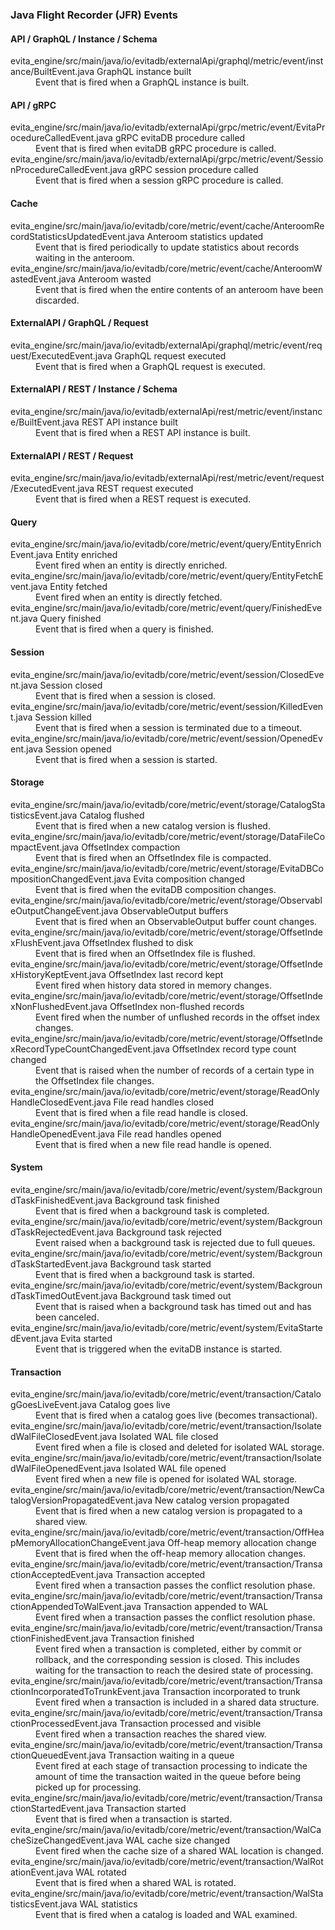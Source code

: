 ### Java Flight Recorder (JFR) Events

#### API / GraphQL / Instance / Schema

<dl>
  <dt><SourceClass>evita_engine/src/main/java/io/evitadb/externalApi/graphql/metric/event/instance/BuiltEvent.java</SourceClass> GraphQL instance built</dt>
  <dd>Event that is fired when a GraphQL instance is built.</dd>
</dl>

#### API / gRPC

<dl>
  <dt><SourceClass>evita_engine/src/main/java/io/evitadb/externalApi/grpc/metric/event/EvitaProcedureCalledEvent.java</SourceClass> gRPC evitaDB procedure called</dt>
  <dd>Event that is fired when evitaDB gRPC procedure is called.</dd>
  <dt><SourceClass>evita_engine/src/main/java/io/evitadb/externalApi/grpc/metric/event/SessionProcedureCalledEvent.java</SourceClass> gRPC session procedure called</dt>
  <dd>Event that is fired when a session gRPC procedure is called.</dd>
</dl>

#### Cache

<dl>
  <dt><SourceClass>evita_engine/src/main/java/io/evitadb/core/metric/event/cache/AnteroomRecordStatisticsUpdatedEvent.java</SourceClass> Anteroom statistics updated</dt>
  <dd>Event that is fired periodically to update statistics about records waiting in the anteroom.</dd>
  <dt><SourceClass>evita_engine/src/main/java/io/evitadb/core/metric/event/cache/AnteroomWastedEvent.java</SourceClass> Anteroom wasted</dt>
  <dd>Event that is fired when the entire contents of an anteroom have been discarded.</dd>
</dl>

#### ExternalAPI / GraphQL / Request

<dl>
  <dt><SourceClass>evita_engine/src/main/java/io/evitadb/externalApi/graphql/metric/event/request/ExecutedEvent.java</SourceClass> GraphQL request executed</dt>
  <dd>Event that is fired when a GraphQL request is executed.</dd>
</dl>

#### ExternalAPI / REST / Instance / Schema

<dl>
  <dt><SourceClass>evita_engine/src/main/java/io/evitadb/externalApi/rest/metric/event/instance/BuiltEvent.java</SourceClass> REST API instance built</dt>
  <dd>Event that is fired when a REST API instance is built.</dd>
</dl>

#### ExternalAPI / REST / Request

<dl>
  <dt><SourceClass>evita_engine/src/main/java/io/evitadb/externalApi/rest/metric/event/request/ExecutedEvent.java</SourceClass> REST request executed</dt>
  <dd>Event that is fired when a REST request is executed.</dd>
</dl>

#### Query

<dl>
  <dt><SourceClass>evita_engine/src/main/java/io/evitadb/core/metric/event/query/EntityEnrichEvent.java</SourceClass> Entity enriched</dt>
  <dd>Event fired when an entity is directly enriched.</dd>
  <dt><SourceClass>evita_engine/src/main/java/io/evitadb/core/metric/event/query/EntityFetchEvent.java</SourceClass> Entity fetched</dt>
  <dd>Event fired when an entity is directly fetched.</dd>
  <dt><SourceClass>evita_engine/src/main/java/io/evitadb/core/metric/event/query/FinishedEvent.java</SourceClass> Query finished</dt>
  <dd>Event that is fired when a query is finished.</dd>
</dl>

#### Session

<dl>
  <dt><SourceClass>evita_engine/src/main/java/io/evitadb/core/metric/event/session/ClosedEvent.java</SourceClass> Session closed</dt>
  <dd>Event that is fired when a session is closed.</dd>
  <dt><SourceClass>evita_engine/src/main/java/io/evitadb/core/metric/event/session/KilledEvent.java</SourceClass> Session killed</dt>
  <dd>Event that is fired when a session is terminated due to a timeout.</dd>
  <dt><SourceClass>evita_engine/src/main/java/io/evitadb/core/metric/event/session/OpenedEvent.java</SourceClass> Session opened</dt>
  <dd>Event that is fired when a session is started.</dd>
</dl>

#### Storage

<dl>
  <dt><SourceClass>evita_engine/src/main/java/io/evitadb/core/metric/event/storage/CatalogStatisticsEvent.java</SourceClass> Catalog flushed</dt>
  <dd>Event that is fired when a new catalog version is flushed.</dd>
  <dt><SourceClass>evita_engine/src/main/java/io/evitadb/core/metric/event/storage/DataFileCompactEvent.java</SourceClass> OffsetIndex compaction</dt>
  <dd>Event that is fired when an OffsetIndex file is compacted.</dd>
  <dt><SourceClass>evita_engine/src/main/java/io/evitadb/core/metric/event/storage/EvitaDBCompositionChangedEvent.java</SourceClass> Evita composition changed</dt>
  <dd>Event that is fired when the evitaDB composition changes.</dd>
  <dt><SourceClass>evita_engine/src/main/java/io/evitadb/core/metric/event/storage/ObservableOutputChangeEvent.java</SourceClass> ObservableOutput buffers</dt>
  <dd>Event that is fired when an ObservableOutput buffer count changes.</dd>
  <dt><SourceClass>evita_engine/src/main/java/io/evitadb/core/metric/event/storage/OffsetIndexFlushEvent.java</SourceClass> OffsetIndex flushed to disk</dt>
  <dd>Event that is fired when an OffsetIndex file is flushed.</dd>
  <dt><SourceClass>evita_engine/src/main/java/io/evitadb/core/metric/event/storage/OffsetIndexHistoryKeptEvent.java</SourceClass> OffsetIndex last record kept</dt>
  <dd>Event fired when history data stored in memory changes.</dd>
  <dt><SourceClass>evita_engine/src/main/java/io/evitadb/core/metric/event/storage/OffsetIndexNonFlushedEvent.java</SourceClass> OffsetIndex non-flushed records</dt>
  <dd>Event fired when the number of unflushed records in the offset index changes.</dd>
  <dt><SourceClass>evita_engine/src/main/java/io/evitadb/core/metric/event/storage/OffsetIndexRecordTypeCountChangedEvent.java</SourceClass> OffsetIndex record type count changed</dt>
  <dd>Event that is raised when the number of records of a certain type in the OffsetIndex file changes.</dd>
  <dt><SourceClass>evita_engine/src/main/java/io/evitadb/core/metric/event/storage/ReadOnlyHandleClosedEvent.java</SourceClass> File read handles closed</dt>
  <dd>Event that is fired when a file read handle is closed.</dd>
  <dt><SourceClass>evita_engine/src/main/java/io/evitadb/core/metric/event/storage/ReadOnlyHandleOpenedEvent.java</SourceClass> File read handles opened</dt>
  <dd>Event that is fired when a new file read handle is opened.</dd>
</dl>

#### System

<dl>
  <dt><SourceClass>evita_engine/src/main/java/io/evitadb/core/metric/event/system/BackgroundTaskFinishedEvent.java</SourceClass> Background task finished</dt>
  <dd>Event that is fired when a background task is completed.</dd>
  <dt><SourceClass>evita_engine/src/main/java/io/evitadb/core/metric/event/system/BackgroundTaskRejectedEvent.java</SourceClass> Background task rejected</dt>
  <dd>Event raised when a background task is rejected due to full queues.</dd>
  <dt><SourceClass>evita_engine/src/main/java/io/evitadb/core/metric/event/system/BackgroundTaskStartedEvent.java</SourceClass> Background task started</dt>
  <dd>Event that is fired when a background task is started.</dd>
  <dt><SourceClass>evita_engine/src/main/java/io/evitadb/core/metric/event/system/BackgroundTaskTimedOutEvent.java</SourceClass> Background task timed out</dt>
  <dd>Event that is raised when a background task has timed out and has been canceled.</dd>
  <dt><SourceClass>evita_engine/src/main/java/io/evitadb/core/metric/event/system/EvitaStartedEvent.java</SourceClass> Evita started</dt>
  <dd>Event that is triggered when the evitaDB instance is started.</dd>
</dl>

#### Transaction

<dl>
  <dt><SourceClass>evita_engine/src/main/java/io/evitadb/core/metric/event/transaction/CatalogGoesLiveEvent.java</SourceClass> Catalog goes live</dt>
  <dd>Event that is fired when a catalog goes live (becomes transactional).</dd>
  <dt><SourceClass>evita_engine/src/main/java/io/evitadb/core/metric/event/transaction/IsolatedWalFileClosedEvent.java</SourceClass> Isolated WAL file closed</dt>
  <dd>Event fired when a file is closed and deleted for isolated WAL storage.</dd>
  <dt><SourceClass>evita_engine/src/main/java/io/evitadb/core/metric/event/transaction/IsolatedWalFileOpenedEvent.java</SourceClass> Isolated WAL file opened</dt>
  <dd>Event fired when a new file is opened for isolated WAL storage.</dd>
  <dt><SourceClass>evita_engine/src/main/java/io/evitadb/core/metric/event/transaction/NewCatalogVersionPropagatedEvent.java</SourceClass> New catalog version propagated</dt>
  <dd>Event that is fired when a new catalog version is propagated to a shared view.</dd>
  <dt><SourceClass>evita_engine/src/main/java/io/evitadb/core/metric/event/transaction/OffHeapMemoryAllocationChangeEvent.java</SourceClass> Off-heap memory allocation change</dt>
  <dd>Event that is fired when the off-heap memory allocation changes.</dd>
  <dt><SourceClass>evita_engine/src/main/java/io/evitadb/core/metric/event/transaction/TransactionAcceptedEvent.java</SourceClass> Transaction accepted</dt>
  <dd>Event fired when a transaction passes the conflict resolution phase.</dd>
  <dt><SourceClass>evita_engine/src/main/java/io/evitadb/core/metric/event/transaction/TransactionAppendedToWalEvent.java</SourceClass> Transaction appended to WAL</dt>
  <dd>Event fired when a transaction passes the conflict resolution phase.</dd>
  <dt><SourceClass>evita_engine/src/main/java/io/evitadb/core/metric/event/transaction/TransactionFinishedEvent.java</SourceClass> Transaction finished</dt>
  <dd>Event fired when a transaction is completed, either by commit or rollback, and the corresponding session is closed. This includes waiting for the transaction to reach the desired state of processing.</dd>
  <dt><SourceClass>evita_engine/src/main/java/io/evitadb/core/metric/event/transaction/TransactionIncorporatedToTrunkEvent.java</SourceClass> Transaction incorporated to trunk</dt>
  <dd>Event fired when a transaction is included in a shared data structure.</dd>
  <dt><SourceClass>evita_engine/src/main/java/io/evitadb/core/metric/event/transaction/TransactionProcessedEvent.java</SourceClass> Transaction processed and visible</dt>
  <dd>Event fired when a transaction reaches the shared view.</dd>
  <dt><SourceClass>evita_engine/src/main/java/io/evitadb/core/metric/event/transaction/TransactionQueuedEvent.java</SourceClass> Transaction waiting in a queue</dt>
  <dd>Event fired at each stage of transaction processing to indicate the amount of time the transaction waited in the queue before being picked up for processing.</dd>
  <dt><SourceClass>evita_engine/src/main/java/io/evitadb/core/metric/event/transaction/TransactionStartedEvent.java</SourceClass> Transaction started</dt>
  <dd>Event that is fired when a transaction is started.</dd>
  <dt><SourceClass>evita_engine/src/main/java/io/evitadb/core/metric/event/transaction/WalCacheSizeChangedEvent.java</SourceClass> WAL cache size changed</dt>
  <dd>Event fired when the cache size of a shared WAL location is changed.</dd>
  <dt><SourceClass>evita_engine/src/main/java/io/evitadb/core/metric/event/transaction/WalRotationEvent.java</SourceClass> WAL rotated</dt>
  <dd>Event that is fired when a shared WAL is rotated.</dd>
  <dt><SourceClass>evita_engine/src/main/java/io/evitadb/core/metric/event/transaction/WalStatisticsEvent.java</SourceClass> WAL statistics</dt>
  <dd>Event that is fired when a catalog is loaded and WAL examined.</dd>
</dl>

